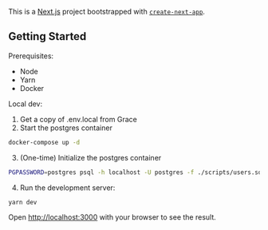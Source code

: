 This is a [Next.js](https://nextjs.org/) project bootstrapped with [`create-next-app`](https://github.com/vercel/next.js/tree/canary/packages/create-next-app).

## Getting Started

Prerequisites:
- Node
- Yarn
- Docker

Local dev:

1. Get a copy of .env.local from Grace
2. Start the postgres container
```bash
docker-compose up -d
```
3. (One-time) Initialize the postgres container
```bash
PGPASSWORD=postgres psql -h localhost -U postgres -f ./scripts/users.sql -f ./scripts/properties.sql -f ./scripts/generate_events.sql
```
4. Run the development server:
```bash
yarn dev
```

Open [http://localhost:3000](http://localhost:3000) with your browser to see the result.
